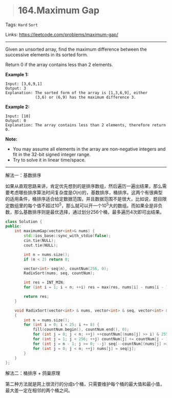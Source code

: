 > # 164.Maximum Gap

Tags: `Hard` `Sort`

Links: https://leetcode.com/problems/maximum-gap/

-----

Given an unsorted array, find the maximum difference between the successive elements in its sorted form.

Return 0 if the array contains less than 2 elements.

**Example 1:**

```
Input: [3,6,9,1]
Output: 3
Explanation: The sorted form of the array is [1,3,6,9], either
             (3,6) or (6,9) has the maximum difference 3.
```

**Example 2:**

```
Input: [10]
Output: 0
Explanation: The array contains less than 2 elements, therefore return 0.
```

**Note:**

- You may assume all elements in the array are non-negative integers and fit in the 32-bit signed integer range.
- Try to solve it in linear time/space.

-----

解法一：基数排序

如果从直观思路来讲，肯定优先想到的是排序数组，然后遍历一遍出结果，那么需要考虑哪些排序算法时间复杂度是$O(n)$的，基数排序，桶排序。这两个有很典型的适用条件，桶排序适合给定数据范围，并且数据范围不是很大，比如说，题目限定数组里的每个值不超过$10^5$，那么就可以开一个$10^5$大的数组。而如果全是非负数，那么基数排序则是最优选择，通过划分256个桶，最多遍历4次即可出结果。

```c++
class Solution {
public:
    int maximumGap(vector<int>& nums) {
        std::ios_base::sync_with_stdio(false);
        cin.tie(NULL);
        cout.tie(NULL);

        int n = nums.size();
        if (n < 2) return 0;

        vector<int> seq(n), countNum(256, 0);
        RadixSort(nums, seq, countNum);

        int res = INT_MIN;
        for (int i = 1; i < n; ++i) res = max(res, nums[i] - nums[i - 1]);

        return res;
    }

    void RadixSort(vector<int> & nums, vector<int> & seq, vector<int> & countNum)
    {
        int n = nums.size();
        for (int i = 0; i < 25; i += 8) {
            fill(countNum.begin(), countNum.end(), 0);
            for (int j = 0; j < n; ++j) ++countNum[(nums[j] >> i) & 255];
            for (int j = 1; j < 256; ++j) countNum[j] += countNum[j - 1];
            for (int j = n - 1; j >= 0; --j) seq[--countNum[(nums[j] >> i) & 255]] = nums[j];
            for (int j = 0; j < n; ++j) nums[j] = seq[j];
        }
    }
};
```



解法二：桶排序 + 鸽巢原理

第二种方法就是网上很流行的分成`b`个桶，只需要维护每个桶的最大值和最小值，最大差一定在相邻的两个桶之间。